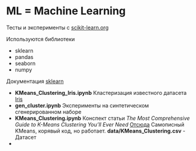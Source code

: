 # ML = Machine Learning
Тесты и эксперименты с [scikit-learn.org](https://scikit-learn.org/)

Используются библиотеки
* sklearn
* pandas
* seaborn
* numpy

Документация [sklearn](https://scikit-learn.org/stable/user_guide.html)

   * **KMeans_Clustering_Iris.ipynb** 
     Кластеризация известного датасета [Iris](https://scikit-learn.org/stable/datasets/toy_dataset.html#iris-plants-dataset)
   * **gen_cluster.ipynb** 
     Эксперименты на синтетическом сгенерированном наборе
   * **KMeans_Clustering.ipynb** Конспект статьи *The Most Comprehensive Guide to K-Means Clustering You’ll Ever Need* 
 [Отсюда](https://www.analyticsvidhya.com/blog/2019/08/comprehensive-guide-k-means-clustering/)
  Самописный KMeans, корявый код, но работает. **data/KMeans_Clustering.csv** - Датасет 
   * 

